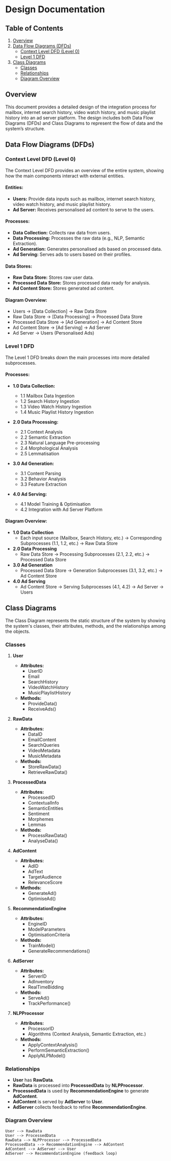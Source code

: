 # Design Documentation

## Table of Contents
1. [Overview](#overview)
2. [Data Flow Diagrams (DFDs)](#data-flow-diagrams-dfds)
   - [Context Level DFD (Level 0)](#context-level-dfd-level-0)
   - [Level 1 DFD](#level-1-dfd)
3. [Class Diagrams](#class-diagrams)
   - [Classes](#classes)
   - [Relationships](#relationships)
   - [Diagram Overview](#diagram-overview)

## Overview
This document provides a detailed design of the integration process for mailbox, internet search history, video watch history, and music playlist history into an ad server platform. The design includes both Data Flow Diagrams (DFDs) and Class Diagrams to represent the flow of data and the system’s structure.

## Data Flow Diagrams (DFDs)

### Context Level DFD (Level 0)

The Context Level DFD provides an overview of the entire system, showing how the main components interact with external entities.

#### **Entities:**
- **Users:** Provide data inputs such as mailbox, internet search history, video watch history, and music playlist history.
- **Ad Server:** Receives personalised ad content to serve to the users.

#### **Processes:**
- **Data Collection:** Collects raw data from users.
- **Data Processing:** Processes the raw data (e.g., NLP, Semantic Extraction).
- **Ad Generation:** Generates personalised ads based on processed data.
- **Ad Serving:** Serves ads to users based on their profiles.

#### **Data Stores:**
- **Raw Data Store:** Stores raw user data.
- **Processed Data Store:** Stores processed data ready for analysis.
- **Ad Content Store:** Stores generated ad content.

#### **Diagram Overview:**
- Users → [Data Collection] → Raw Data Store
- Raw Data Store → [Data Processing] → Processed Data Store
- Processed Data Store → [Ad Generation] → Ad Content Store
- Ad Content Store → [Ad Serving] → Ad Server
- Ad Server → Users (Personalised Ads)

### Level 1 DFD

The Level 1 DFD breaks down the main processes into more detailed subprocesses.

#### **Processes:**
- **1.0 Data Collection:**
  - 1.1 Mailbox Data Ingestion
  - 1.2 Search History Ingestion
  - 1.3 Video Watch History Ingestion
  - 1.4 Music Playlist History Ingestion

- **2.0 Data Processing:**
  - 2.1 Context Analysis
  - 2.2 Semantic Extraction
  - 2.3 Natural Language Pre-processing
  - 2.4 Morphological Analysis
  - 2.5 Lemmatisation

- **3.0 Ad Generation:**
  - 3.1 Content Parsing
  - 3.2 Behavior Analysis
  - 3.3 Feature Extraction

- **4.0 Ad Serving:**
  - 4.1 Model Training & Optimisation
  - 4.2 Integration with Ad Server Platform

#### **Diagram Overview:**
- **1.0 Data Collection**
  - Each input source (Mailbox, Search History, etc.) → Corresponding Subprocesses (1.1, 1.2, etc.) → Raw Data Store
- **2.0 Data Processing**
  - Raw Data Store → Processing Subprocesses (2.1, 2.2, etc.) → Processed Data Store
- **3.0 Ad Generation**
  - Processed Data Store → Generation Subprocesses (3.1, 3.2, etc.) → Ad Content Store
- **4.0 Ad Serving**
  - Ad Content Store → Serving Subprocesses (4.1, 4.2) → Ad Server → Users

## Class Diagrams

The Class Diagram represents the static structure of the system by showing the system's classes, their attributes, methods, and the relationships among the objects.

### Classes

1. **User**
   - **Attributes:**
     - UserID
     - Email
     - SearchHistory
     - VideoWatchHistory
     - MusicPlaylistHistory
   - **Methods:**
     - ProvideData()
     - ReceiveAds()

2. **RawData**
   - **Attributes:**
     - DataID
     - EmailContent
     - SearchQueries
     - VideoMetadata
     - MusicMetadata
   - **Methods:**
     - StoreRawData()
     - RetrieveRawData()

3. **ProcessedData**
   - **Attributes:**
     - ProcessedID
     - ContextualInfo
     - SemanticEntities
     - Sentiment
     - Morphemes
     - Lemmas
   - **Methods:**
     - ProcessRawData()
     - AnalyseData()

4. **AdContent**
   - **Attributes:**
     - AdID
     - AdText
     - TargetAudience
     - RelevanceScore
   - **Methods:**
     - GenerateAd()
     - OptimiseAd()

5. **RecommendationEngine**
   - **Attributes:**
     - EngineID
     - ModelParameters
     - OptimisationCriteria
   - **Methods:**
     - TrainModel()
     - GenerateRecommendations()

6. **AdServer**
   - **Attributes:**
     - ServerID
     - AdInventory
     - RealTimeBidding
   - **Methods:**
     - ServeAd()
     - TrackPerformance()

7. **NLPProcessor**
   - **Attributes:**
     - ProcessorID
     - Algorithms (Context Analysis, Semantic Extraction, etc.)
   - **Methods:**
     - ApplyContextAnalysis()
     - PerformSemanticExtraction()
     - ApplyNLPModel()

### Relationships

- **User** has **RawData**.
- **RawData** is processed into **ProcessedData** by **NLPProcessor**.
- **ProcessedData** is used by **RecommendationEngine** to generate **AdContent**.
- **AdContent** is served by **AdServer** to **User**.
- **AdServer** collects feedback to refine **RecommendationEngine**.

### Diagram Overview

```plaintext
User --> RawData
User --> ProcessedData
RawData --> NLPProcessor --> ProcessedData
ProcessedData --> RecommendationEngine --> AdContent
AdContent --> AdServer --> User
AdServer --> RecommendationEngine (feedback loop)
